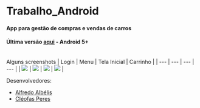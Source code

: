 # Trabalho_Android
#### App para gestão de compras e vendas de carros
#### Última versão [aqui](https://github.com/AlfredoFilho/Trabalho_Android/raw/master/App_LastVersion.apk) - Android 5+
<br>Alguns screenshots
| Login  | Menu  | Tela Inicial | Carrinho |
| --- | --- | --- | --- |
|  <img src="Screenshots/AppLogin.png">  |  <img src="Screenshots/AppMenu.png">  |  <img src="Screenshots/AppTelaInicial.png">  |  <img src="Screenshots/AppCarrinho.png">  |

Desenvolvedores:
 - [Alfredo Albélis](https://github.com/AlfredoFilho)</br>
 - [Cléofas Peres](https://github.com/CleoPeres)
